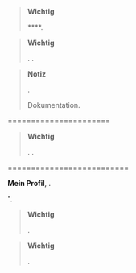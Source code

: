 > **Wichtig**
>
> 
> ****. 

> **Wichtig**
>
> 
> 
> . 
> .

> **Notiz**
>
> 
> . 
> 
> Dokumentation.

 
======================

> **Wichtig**
>
> 
> . 
> .

 
==========================


 **Mein Profil**, 
.


".

> **Wichtig**
>
> 
> .

> **Wichtig**
>
> 
> 
> 
> .
